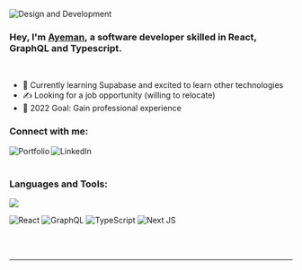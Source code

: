 ![Design and Development](https://media-exp1.licdn.com/dms/image/C5616AQFsVE9Usl6obA/profile-displaybackgroundimage-shrink_350_1400/0/1662136776941?e=1667433600&v=beta&t=FJP0XA4xsjf6PYRmEcELdhXEnb5nwBgm1d17TMrBDvw)

### Hey, I'm [Ayeman][website], a software developer skilled in React, GraphQL and Typescript.
<br />

- 🌱 Currently learning Supabase and excited to learn other technologies
- ✍️ Looking for a job opportunity (willing to relocate)
- 🥅 2022 Goal: Gain professional experience  
   
### Connect with me:

[<img align="left" alt="Portfolio" src="https://img.icons8.com/bubbles/48/000000/domain.png"/>][website]
[<img align="left" alt="LinkedIn" src="https://img.icons8.com/color/48/000000/linkedin-circled--v1.png"/>][linkedin]
<br />
<br />
 
### Languages and Tools:

<img src="https://github-readme-stats.vercel.app/api/top-langs?username=ayeman-b-salauddin"/>

<br />

![React](https://img.shields.io/badge/react-%2320232a.svg?style=for-the-badge&logo=react&logoColor=%2361DAFB)
![GraphQL](https://img.shields.io/badge/-GraphQL-E10098?style=for-the-badge&logo=graphql&logoColor=white)
![TypeScript](https://img.shields.io/badge/typescript-%23007ACC.svg?style=for-the-badge&logo=typescript&logoColor=white)
![Next JS](https://img.shields.io/badge/Next-black?style=for-the-badge&logo=next.js&logoColor=white)

<br />
<br />

---

[website]: https://www.ayeman.info/
[linkedin]: https://www.linkedin.com/in/ayeman-bin-salauddin-0ab071204/
